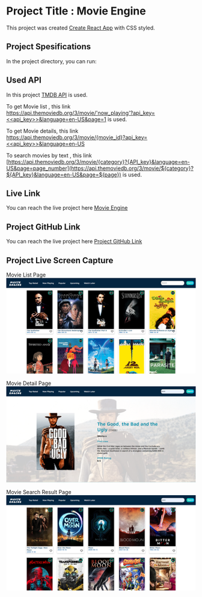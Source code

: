 # Project Title : Movie Engine

This project was created  [Create React App](https://github.com/facebook/create-react-app) with CSS styled.

## Project Spesifications

In the project directory, you can run:

## Used API
In this project [TMDB API](https://developers.themoviedb.org/3/getting-started/introduction) is used.

To get Movie list , this link [https://api.themoviedb.org/3/movie/'now_playing'?api_key=<<api_key>>&language=en-US&page=1](https://api.themoviedb.org/3/movie/now_playing?api_key=<<api_key>>&language=en-US&page=1) is used.

To get Movie details, this link [https://api.themoviedb.org/3/movie/{movie_id}?api_key=<<api_key>>&language=en-US](https://api.themoviedb.org/3/movie/{movie_id}?api_key=<<api_key>>&language=en-US)

To search movies by text , this link [https://api.themoviedb.org/3/movie/{category}?{API_key}&language=en-US&page=page_number](https://api.themoviedb.org/3/movie/${category}?${API_key}&language=en-US&page=${page}) is used.


## Live Link
You can reach the live project here [Movie Engine](https://movieengineapp.netlify.app/)

## Project GitHub Link
You can reach the live project here [Project GitHub Link](https://github.com/SezginYurdakul/movie_engine)

## Project Live Screen Capture
Movie List Page
![](./src/assets/screen_capture1.png)

Movie Detail Page
![](./src/assets/screen_capture_movie_detail.png)

Movie Search Result Page
![](./src/assets/screen_capture_search.png)

